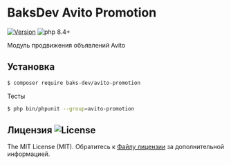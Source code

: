 # BaksDev Avito Promotion

[![Version](https://img.shields.io/badge/version-7.2.6-blue)](https://github.com/baks-dev/avito-promotion/releases)
![php 8.4+](https://img.shields.io/badge/php-min%208.4-red.svg)

Модуль продвижения объявлений Avito

## Установка

``` bash
$ composer require baks-dev/avito-promotion
```

Тесты

``` bash
$ php bin/phpunit --group=avito-promotion
```

## Лицензия ![License](https://img.shields.io/badge/MIT-green)

The MIT License (MIT). Обратитесь к [Файлу лицензии](LICENSE.md) за дополнительной информацией.

